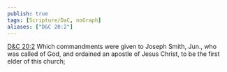 ```yaml
---
publish: true
tags: [Scripture/DaC, noGraph]
aliases: ["D&C 20:2"]
---
```

[D&C 20:2](https://churchofjesuschrist.org/study/scriptures/dc-testament/dc/20?lang=eng&id=p2#p2) Which commandments were given to Joseph Smith, Jun., who was called of God, and ordained an apostle of Jesus Christ, to be the first elder of this church;
